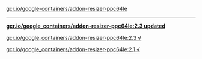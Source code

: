 [gcr.io/google-containers/addon-resizer-ppc64le](https://hub.docker.com/r/sqeven/addon-resizer-ppc64le/tags/) 

----
**[gcr.io/google_containers/addon-resizer-ppc64le:2.3 updated](https://hub.docker.com/r/sqeven/addon-resizer-ppc64le/tags/)**

[gcr.io/google_containers/addon-resizer-ppc64le:2.3 √](https://hub.docker.com/r/sqeven/addon-resizer-ppc64le/tags/)

[gcr.io/google_containers/addon-resizer-ppc64le:2.1 √](https://hub.docker.com/r/sqeven/addon-resizer-ppc64le/tags/)


